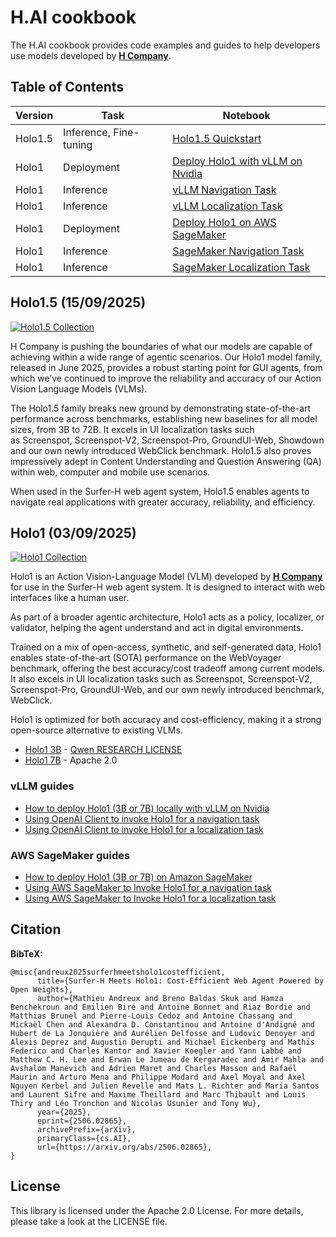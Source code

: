 # H.AI cookbook

The H.AI cookbook provides code examples and guides to help developers use models developed by [**H Company**](https://www.hcompany.ai/).

## Table of Contents

| Version | Task                 | Notebook                                                                                                                                          |
|---------|----------------------|---------------------------------------------------------------------------------------------------------------------------------------------------|
| Holo1.5 | Inference, Fine-tuning | [Holo1.5 Quickstart](https://github.com/hcompai/hai-cookbook/blob/main/holo1_5/holo_1_5_quickstart.ipynb)                                     |
| Holo1   | Deployment           | [Deploy Holo1 with vLLM on Nvidia](https://github.com/hcompai/hai-cookbook/blob/main/holo1/vllm/README.md)                                     |
| Holo1   | Inference            | [vLLM Navigation Task](https://github.com/hcompai/hai-cookbook/blob/main/holo1/vllm/invoke_navigation.ipynb)                                    |
| Holo1   | Inference            | [vLLM Localization Task](https://github.com/hcompai/hai-cookbook/blob/main/holo1/vllm/invoke_localization.ipynb)                               |
| Holo1   | Deployment           | [Deploy Holo1 on AWS SageMaker](https://github.com/hcompai/hai-cookbook/blob/main/holo1/sagemaker/deploy.ipynb)                               |
| Holo1   | Inference            | [SageMaker Navigation Task](https://github.com/hcompai/hai-cookbook/blob/main/holo1/sagemaker/invoke_navigation.ipynb)                         |
| Holo1   | Inference            | [SageMaker Localization Task](https://github.com/hcompai/hai-cookbook/blob/main/holo1/sagemaker/invoke_localization.ipynb)                     |

## Holo1.5 (15/09/2025)

[![Holo1.5 Collection](https://img.shields.io/badge/Holo1.5_Collection-FFD21E?style=for-the-badge&logo=huggingface&logoColor=000)](https://huggingface.co/collections/Hcompany/holo15-68c1a5736e8583a309d23d9b)

H Company is pushing the boundaries of what our models are capable of achieving within a wide range of agentic scenarios. Our Holo1 model family, released in June 2025, provides a robust starting point for GUI agents, from which we’ve continued to improve the reliability and accuracy of our Action Vision Language Models (VLMs).

The Holo1.5 family breaks new ground by demonstrating state-of-the-art performance across benchmarks, establishing new baselines for all model sizes, from 3B to 72B. It excels in UI localization tasks such as Screenspot, Screenspot-V2, Screenspot-Pro, GroundUI-Web, Showdown and our own newly introduced WebClick benchmark. Holo1.5 also proves impressively adept in Content Understanding and Question Answering (QA) within web, computer and mobile use scenarios.

When used in the Surfer-H web agent system, Holo1.5 enables agents to navigate real applications with greater accuracy, reliability, and efficiency.

## Holo1 (03/09/2025)

[![Holo1 Collection](https://img.shields.io/badge/Holo1_Collection-FFD21E?style=for-the-badge&logo=huggingface&logoColor=000)](https://huggingface.co/collections/Hcompany/holo1-683dd1eece7eb077b96d0cbd)

Holo1 is an Action Vision-Language Model (VLM) developed by [**H Company**](https://www.hcompany.ai/) for use in the Surfer-H web agent system. It is designed to interact with web interfaces like a human user.

As part of a broader agentic architecture, Holo1 acts as a policy, localizer, or validator, helping the agent understand and act in digital environments.

Trained on a mix of open-access, synthetic, and self-generated data, Holo1 enables state-of-the-art (SOTA) performance on the WebVoyager benchmark, offering the best accuracy/cost tradeoff among current models. It also excels in UI localization tasks such as Screenspot, Screenspot-V2, Screenspot-Pro, GroundUI-Web, and our own newly introduced benchmark, WebClick.

Holo1 is optimized for both accuracy and cost-efficiency, making it a strong open-source alternative to existing VLMs.

- [Holo1 3B](https://huggingface.co/Hcompany/Holo1-3B) - [Qwen RESEARCH LICENSE](https://huggingface.co/Qwen/Qwen2.5-VL-3B-Instruct/blob/main/LICENSE)
- [Holo1 7B](https://huggingface.co/Hcompany/Holo1-7B) - Apache 2.0

### vLLM guides

- [How to deploy Holo1 (3B or 7B) locally with vLLM on Nvidia](https://github.com/hcompai/hai-cookbook/blob/main/holo1/vllm/README.md)
- [Using OpenAI Client to invoke Holo1 for a navigation task](https://github.com/hcompai/hai-cookbook/blob/main/holo1/vllm/invoke_navigation.ipynb)
- [Using OpenAI Client to invoke Holo1 for a localization task](https://github.com/hcompai/hai-cookbook/blob/main/holo1/vllm/invoke_localization.ipynb)

### AWS SageMaker guides

- [How to deploy Holo1 (3B or 7B) on Amazon SageMaker](https://github.com/hcompai/hai-cookbook/blob/main/holo1/sagemaker/deploy.ipynb)
- [Using AWS SageMaker to Invoke Holo1 for a navigation task](https://github.com/hcompai/hai-cookbook/blob/main/holo1/sagemaker/invoke_navigation.ipynb)
- [Using AWS SageMaker to Invoke Holo1 for a localization task](https://github.com/hcompai/hai-cookbook/blob/main/holo1/sagemaker/invoke_localization.ipynb)

## Citation

**BibTeX:**

```
@misc{andreux2025surferhmeetsholo1costefficient,
      title={Surfer-H Meets Holo1: Cost-Efficient Web Agent Powered by Open Weights}, 
      author={Mathieu Andreux and Breno Baldas Skuk and Hamza Benchekroun and Emilien Biré and Antoine Bonnet and Riaz Bordie and Matthias Brunel and Pierre-Louis Cedoz and Antoine Chassang and Mickaël Chen and Alexandra D. Constantinou and Antoine d'Andigné and Hubert de La Jonquière and Aurélien Delfosse and Ludovic Denoyer and Alexis Deprez and Augustin Derupti and Michael Eickenberg and Mathïs Federico and Charles Kantor and Xavier Koegler and Yann Labbé and Matthew C. H. Lee and Erwan Le Jumeau de Kergaradec and Amir Mahla and Avshalom Manevich and Adrien Maret and Charles Masson and Rafaël Maurin and Arturo Mena and Philippe Modard and Axel Moyal and Axel Nguyen Kerbel and Julien Revelle and Mats L. Richter and María Santos and Laurent Sifre and Maxime Theillard and Marc Thibault and Louis Thiry and Léo Tronchon and Nicolas Usunier and Tony Wu},
      year={2025},
      eprint={2506.02865},
      archivePrefix={arXiv},
      primaryClass={cs.AI},
      url={https://arxiv.org/abs/2506.02865}, 
}
```


## License

This library is licensed under the Apache 2.0 License. For more details, please take a look at the LICENSE file.
